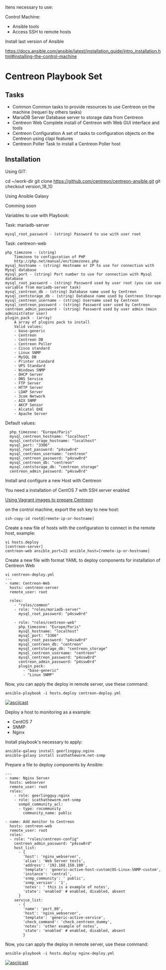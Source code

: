 

Itens necessary to use:


Control Machine:

- Ansible tools
- Access SSH to remote hosts

Install last version of Ansible

https://docs.ansible.com/ansible/latest/installation_guide/intro_installation.html#installing-the-control-machine


Centreon Playbook Set
=====================

Tasks
-----

- Common
  Common tasks to provide resources to use Centreon on the machine (requeri by others tasks)
- MariaDB Server
  Database server to storage data from Centreon
- Centreon Web
  Complete install of Centreon with Web GUI interface and tools
- Centreon Configuration
  A set of tasks to configuration objects on the Centreon using clapi features
- Centreon Poller
  Task to install a Centreon Poller host

Installation
------------

Using GIT:

  cd ~/work-dir
  git clone https://github.com/centreon/centreon-ansible.git
  git checkout version_18_10

Using Ansible Galaxy

  Comming soon

Variables to use with Playbook:

Task: mariadb-server

	mysql_root_password - (string) Password to use with user root

Task: centreon-web

	php_timezone - (string)
		Timezone to configuration of PHP
		http://php.net/manual/en/timezones.php
	mysql_hostname - (string) Hostname or IP to use for connection with Mysql database
    mysql_port - (string) Port number to use for connection with Mysql database
    mysql_root_password - (string) Password used by user root (you can use variable from mariadb-server task)
    mysql_centreon_db - (string) Database name used by Centreon
    mysql_centstorage_db - (string) Database name used by Centreon Storage
    mysql_centreon_username - (string) Username used by Centreon
    mysql_centreon_password - (string) Password user used by Centreon
    centreon_admin_password - (string) Password used by user admin (main administrator user)
    plugin_pack - (array)
		A array of plugins pack to install
		Valid values:
		- base-generic
		- Centreon
		- Centreon DB
		- Centreon Poller
		- Cisco standard
		- Linux SNMP
		- MySQL DB
		- Printer standard
		- UPS Standard
		- Windows SNMP
		- DHCP Server
		- DNS Service
		- FTP Server
		- HTTP Server
		- LDAP Server
		- 3com Network
		- AIX SNMP
		- AKCP Sensor
		- Alcatel OXE
		- Apache Server

Default values:
```
  php_timezone: "Europe/Paris"
  mysql_centreon_hostname: "localhost"
  mysql_centstorage_hostname: "localhost"
  mysql_port: "3306"
  mysql_root_password: "p4ssw0rd"
  mysql_centreon_username: "centreon"
  mysql_centreon_password: "p4ssw0rd"
  mysql_centreon_db: "centreon"
  mysql_centstorage_db: "centreon_storage"
  centreon_admin_password: "p4ssw0rd"
```

Install and configure a new Host with Centreon

You need a installation of CentOS 7 with SSH server enabled

[Using Vagrant images to prepare Centreon](vagrant.md)

on the control machine, export the ssh key to new host:

```
ssh-copy-id root@[remote-ip-or-hostname]
```

Create a new file of hosts with the configuration to connect in the remote host, example:

```
vi hosts.deploy
[centreon-server]
centreon-web ansible_port=22 ansible_host=[remote-ip-or-hostname]
```

Create a new file with format YAML to deploy components for installation of Centreon Web

```
vi centreon-deploy.yml
---
- name: Centreon-Web
  hosts: centreon-server
  remote_user: root

  roles:
    - "roles/common"
    - role: "roles/mariadb-server"
      mysql_root_password: "p4ssw0rd"

    - role: "roles/centreon-web"
      php_timezone: "Europe/Paris"
      mysql_hostname: "localhost"
      mysql_port: "3306"
      mysql_root_password: "p4ssw0rd"
      mysql_centreon_db: "centreon"
      mysql_centstorage_db: "centreon_storage"
      mysql_centreon_username: "centreon"
      mysql_centreon_password: "p4ssw0rd"
      centreon_admin_password: "p4ssw0rd"
      plugin_pack:
        - "base-generic"
        - "Linux SNMP"
```

Now, you can apply the deploy in remote server, use these command:

```
ansible-playbook -i hosts.deploy centreon-deploy.yml
```

[![asciicast](https://asciinema.org/a/gAW0W68xd7DTa0hiGeO0ZtLPQ.svg)](https://asciinema.org/a/gAW0W68xd7DTa0hiGeO0ZtLPQ)


Deploy a host to monitoring as a example:

- CentOS 7
- SNMP
- Nginx

Install playbook's necessary to apply:

```
ansible-galaxy install geerlingguy.nginx
ansible-galaxy install scathatheworm.net-snmp
```


Prepare a file to deploy components by Ansible:

```
---
- name: Nginx Server
  hosts: webserver
  remote_user: root
  roles:
    - role: geerlingguy.nginx
    - role: scathatheworm.net-snmp
      snmpd_community_acl:
      - type: rocommunity
        community_name: public

- name: Add monitor to Centreon
  hosts: centreon-web
  remote_user: root
  roles:
  - role: "roles/centreon-config"
    centreon_admin_password: "p4ssw0rd"
    host_list:
      - {
        'host': 'nginx_webserver',
        'alias': 'Web Server tests',
        'address': '192.168.150.100',
        'template': 'generic-active-host-custom|OS-Linux-SNMP-custom',
        'instance': 'central',
        'snmp_community': ' public',
        'snmp_version': '1',
        'notes': ' this is a example of notes',
        'state': 'enabled' # enabled, disabled, absent
      }
    service_list:
      - {
        'name': 'port_80',
        'host': 'nginx_webserver',
        'template': 'generic-active-service',
        'check_command': 'check_centreon_dummy',
        'notes': 'other example of notes',
        'state': 'enabled' # enabled, disabled, absent
        }
```

Now, you can apply the deploy in remote server, use these command:

```
ansible-playbook -i hosts.deploy nginx-deploy.yml
```

[![asciicast](https://asciinema.org/a/2Y7fLQhJKCn6tqdk32ByORsGj.svg)](https://asciinema.org/a/2Y7fLQhJKCn6tqdk32ByORsGj)
